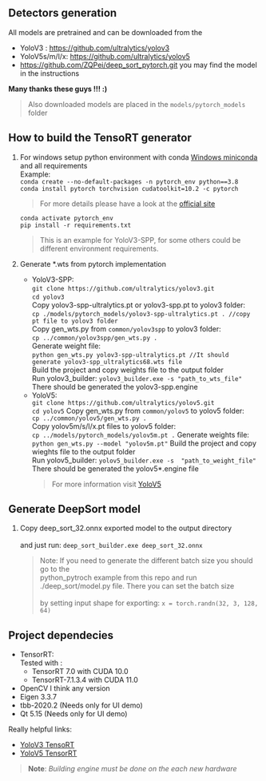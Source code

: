 
## Detectors generation ##

All models are pretrained and can be downloaded from the 
* YoloV3 : https://github.com/ultralytics/yolov3 
* YoloV5s/m/l/x: https://github.com/ultralytics/yolov5
* https://github.com/ZQPei/deep_sort_pytorch.git you may find the model in the instructions

**Many thanks these guys !!! :)**

> Also downloaded models are placed in the `models/pytorch_models` folder

## How to build the TensoRT generator ##
1. For windows setup python environment with conda [Windows miniconda](https://docs.conda.io/en/latest/miniconda.html) and all requirements<br>
   Example:<br>
   `conda create --no-default-packages -n pytorch_env python==3.8`<br>
   `conda install pytorch torchvision cudatoolkit=10.2 -c pytorch`<br>
    > For more details please have a look at the [official site](https://pytorch.org)

   `conda activate pytorch_env`<br>
   `pip install -r requirements.txt`
    > This is an example for YoloV3-SPP, for some others could be different environment requirements.
   
2. Generate *.wts from pytorch implementation
	* YoloV3-SPP:<br>
       `git clone https://github.com/ultralytics/yolov3.git`<br>
       `cd yolov3`<br>
       Copy yolov3-spp-ultralytics.pt or yolov3-spp.pt to yolov3 folder: <br>
	   `cp ./models/pytorch_models/yolov3-spp-ultralytics.pt . //copy pt file to yolov3 folder`<br>
	   Copy gen_wts.py from `common/yolov3spp` to yolov3 folder: <br>
       `cp ../common/yolov3spp/gen_wts.py .`<br>
	   Generate weight file: <br>
       `python gen_wts.py yolov3-spp-ultralytics.pt //It should generate yolov3-spp_ultralytics68.wts file`<br>
       Build the project and copy weights file to the output folder <br>
	   Run yolov3_builder: `yolov3_builder.exe -s "path_to_wts_file"`<br>
	   There should be generated the yolov3-spp.engine
	* YoloV5:<br>
	   `git clone https://github.com/ultralytics/yolov5.git`<br>
	   `cd yolov5`
	   Copy gen_wts.py from `common/yolov5` to yolov5 folder: <br>
	   `cp ../common/yolov5/gen_wts.py .` <br>
	   Copy yolov5m/s/l/x.pt files to yolov5 folder: <br>
	   `cp ../models/pytorch_models/yolov5m.pt .`
	   Generate weights file: <br>
	   `python gen_wts.py --model "yolov5m.pt"`
	   Build the project and copy wieghts file to the output folder <br>
	   Run yolov5_builder: `yolov5_builder.exe -s  "path_to_weight_file"`<br>
	   There should be generated the yolov5\*.engine file
	   > For more information visit [YoloV5](https://github.com/wang-xinyu/tensorrtx/tree/master/yolov5)
   
## Generate DeepSort model

1. Copy deep_sort_32.onnx exported model to the output directory <br>   
   and just run: `deep_sort_builder.exe deep_sort_32.onnx`
   
   > Note: If you need to generate the different batch size you should go to the<br> 
   > python_pytroch example from this repo and run ./deep_sort/model.py file. There you can set the batch size<br>  
   > by setting input shape for exporting: `x = torch.randn(32, 3, 128, 64)`

## Project dependecies ##

* TensorRT:<br>
     Tested with :
	 * TensorRT 7.0 with CUDA 10.0
	 * TensorRT-7.1.3.4 with CUDA 11.0
* OpenCV I think any version
* Eigen 3.3.7
* tbb-2020.2 (Needs only for UI demo)
* Qt 5.15 (Needs only for UI demo)


Really helpful links: 
* [YoloV3 TensoRT](https://github.com/wang-xinyu/tensorrtx/tree/master/yolov3)
* [YoloV5 TensorRT](https://github.com/wang-xinyu/tensorrtx/tree/master/yolov5)


> <strong>Note</strong>: <em>Building engine must be done on the each new hardware</em>

 
